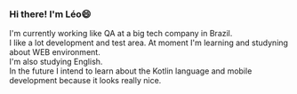 ### 
<h3>Hi there! I'm Léo😄</h3>
I'm currently working like QA at a big tech company in Brazil.<br>
I like a lot development and test area. At moment I'm learning and studyning about WEB environment. <br>I'm also studying English.<br>
In the future I intend to learn about the Kotlin language and mobile development because it looks really nice.

<!--
**leonardoraupp/LeonardoRaupp** is a ✨ _special_ ✨ repository because its `README.md` (this file) appears on your GitHub profile.

Here are some ideas to get you started:

- 🔭 I’m currently working on ...
- 🌱 I’m currently learning ...
- 👯 I’m looking to collaborate on ...
- 🤔 I’m looking for help with ...
- 💬 Ask me about ...
- 📫 How to reach me: ...
- 😄 Pronouns: ...
- ⚡ Fun fact: ...
-->








